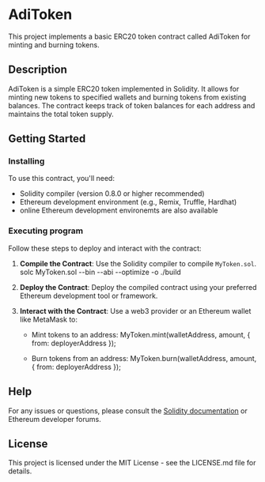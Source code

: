 # AdiToken

This project implements a basic ERC20 token contract called AdiToken for minting and burning tokens.

## Description

AdiToken is a simple ERC20 token implemented in Solidity. It allows for minting new tokens to specified wallets and burning tokens from existing balances. The contract keeps track of token balances for each address and maintains the total token supply.

## Getting Started

### Installing

To use this contract, you'll need:
* Solidity compiler (version 0.8.0 or higher recommended)
* Ethereum development environment (e.g., Remix, Truffle, Hardhat)
* online Ethereum development environemts are also available

### Executing program

Follow these steps to deploy and interact with the contract:

1. **Compile the Contract**: Use the Solidity compiler to compile `MyToken.sol`.
   solc MyToken.sol --bin --abi --optimize -o ./build
  
2. **Deploy the Contract**: Deploy the compiled contract using your preferred Ethereum development tool or framework.

3. **Interact with the Contract**: Use a web3 provider or an Ethereum wallet like MetaMask to:
   - Mint tokens to an address:
     MyToken.mint(walletAddress, amount, { from: deployerAddress });

   - Burn tokens from an address:
     MyToken.burn(walletAddress, amount, { from: deployerAddress });

## Help

For any issues or questions, please consult the [Solidity documentation](https://docs.soliditylang.org/) or Ethereum developer forums.

## License

This project is licensed under the MIT License - see the LICENSE.md file for details.
